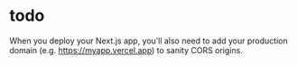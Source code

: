 # todo

When you deploy your Next.js app, you’ll also need to add your production domain (e.g. https://myapp.vercel.app) to sanity CORS origins.
